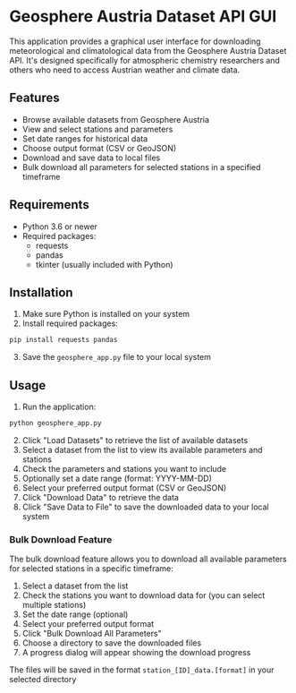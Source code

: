 # Geosphere Austria Dataset API GUI

This application provides a graphical user interface for downloading meteorological and climatological data from the Geosphere Austria Dataset API. It's designed specifically for atmospheric chemistry researchers and others who need to access Austrian weather and climate data.

## Features

- Browse available datasets from Geosphere Austria
- View and select stations and parameters
- Set date ranges for historical data
- Choose output format (CSV or GeoJSON)
- Download and save data to local files
- Bulk download all parameters for selected stations in a specified timeframe

## Requirements

- Python 3.6 or newer
- Required packages:
  - requests
  - pandas
  - tkinter (usually included with Python)

## Installation

1. Make sure Python is installed on your system
2. Install required packages:

```bash
pip install requests pandas
```

3. Save the `geosphere_app.py` file to your local system

## Usage

1. Run the application:

```bash
python geosphere_app.py
```

2. Click "Load Datasets" to retrieve the list of available datasets
3. Select a dataset from the list to view its available parameters and stations
4. Check the parameters and stations you want to include
5. Optionally set a date range (format: YYYY-MM-DD)
6. Select your preferred output format (CSV or GeoJSON)
7. Click "Download Data" to retrieve the data
8. Click "Save Data to File" to save the downloaded data to your local system

### Bulk Download Feature

The bulk download feature allows you to download all available parameters for selected stations in a specific timeframe:

1. Select a dataset from the list
2. Check the stations you want to download data for (you can select multiple stations)
3. Set the date range (optional)
4. Select your preferred output format
5. Click "Bulk Download All Parameters"
6. Choose a directory to save the downloaded files
7. A progress dialog will appear showing the download progress

The files will be saved in the format `station_[ID]_data.[format]` in your selected directory
